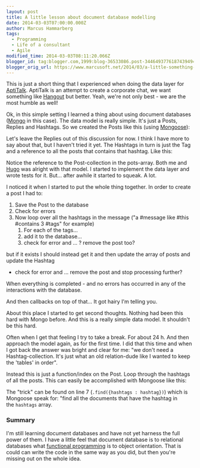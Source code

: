 ```yaml
---
layout: post
title: A little lesson about document database modelling
date: 2014-03-03T07:00:00.000Z
author: Marcus Hammarberg
tags:
  - Programming
  - Life of a consultant
  - Agile
modified_time: 2014-03-03T08:11:20.066Z
blogger_id: tag:blogger.com,1999:blog-36533086.post-3446493776187439494
blogger_orig_url: https://www.marcusoft.net/2014/03/a-little-something-about-document.html
---
```


This is just a short thing that I experienced when doing the data layer for <a href="https://github.com/aptitud/AptiTalk/" target="_blank">AptiTalk</a>. AptiTalk is an attempt to create a corporate chat, we want something like <a href="https://www.google.com/url?sa=t&amp;rct=j&amp;q=&amp;esrc=s&amp;source=web&amp;cd=1&amp;cad=rja&amp;ved=0CDIQFjAA&amp;url=http%3A%2F%2Fwww.google.com%2F%2B%2Flearnmore%2Fhangouts%2F&amp;ei=qRcTU-XJCsKzrgepiYFA&amp;usg=AFQjCNH-P70gSLr7wjgZKT-qqdr3n_4Vug&amp;sig2=au1emkig9IJYvXhJY4H2Lw&amp;bvm=bv.62286460,d.bmk" target="_blank">Hangout</a> but better. Yeah, we're not only best - we are the most humble as well!

Ok, in this simple setting I learned a thing about using document databases (<a href="http://www.mongodb.org/" target="_blank">Mongo</a> in this case). The data model is really simple. It's just a Posts, Replies and Hashtags. So we created the Posts like this (using <a href="https://www.marcusoft.net/2014/03/mnb-mongoosejs.html" target="_blank">Mongoose</a>):

Let's leave the Replies out of this discussion for now. I think I have more to say about that, but I haven't tried it yet. The Hashtags in turn is just the Tag and a reference to all the posts that contains that hashtag. Like this:

Notice the reference to the Post-collection in the pots-array. Both me and <a href="http://twitter.com/hugohaggmark" target="_blank">Hugo</a> was alright with that model. I started to implement the data layer and wrote tests for it. But... after awhile it started to squeak. A lot.

I noticed it when I started to put the whole thing together. In order to create a post I had to:

1. Save the Post to the database
1. Check for errors
1. Now loop over all the hashtags in the message ("a \#message like \#this \#contains 3 \#tags" for example)
    1. For each of the tags...
    1. add it to the database...
    1. check for error and ... ? remove the post too?

but if it exists I should instead get it and then update the array of posts and update the Hashtag

- check for error and ... remove the post and stop processing further?

When everything is completed - and no errors has occurred in any of the interactions with the database.

And then callbacks on top of that... It got hairy I'm telling you.

About this place I started to get second thoughts. Nothing had been this hard with Mongo before. And this is a really simple data model. It shouldn't be this hard.

Often when I get that feeling I try to take a break. For about 24 h. And then approach the model again, as for the first time. I did that this time and when I got back the answer was bright and clear for me: "we don't need a Hashtag-collection. It's just what an old relation-dude like I wanted to keep the 'tables' in order".

Instead this is just a function/index on the Post. Loop through the hashtags of all the posts. This can easily be accomplished with Mongoose like this:

The "trick" can be found on line 7 (`.find({hashtags : hashtag})`) which is Mongoose speak for: "find all the documents that have the hashtag in the `hashtags` array.

### Summary

I'm still learning document databases and have not yet harness the full power of them. I have a little feel that document database is to relational databases what <a href="http://www.manning.com/petricek/" target="_blank">functional programming</a> is to object orientation. That is could can write the code in the same way as you did, but then you're missing out on the whole idea.
